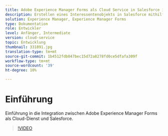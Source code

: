 ```yaml
---
title: Adobe Experience Manager Forms als Cloud Service in Salesforce integrieren
description: Erstellen eines Interessentenobjekts in Salesforce mithilfe der Integration
solution: Experience Manager, Experience Manager Forms
type: Dokumentation
role: Entwickler
level: Anfänger, Intermediate
version: cloud-service
topic: Entwicklung
thumbnail: 331891.jpg
translation-type: tm+mt
source-git-commit: 1b4512fdb047bec15d72a8278fd0ce5dfafa309f
workflow-type: tm+mt
source-wordcount: '39'
ht-degree: 10%

---
```


# Einführung

Einführung in die Integration zwischen Adobe Experience Manager Forms als Cloud-Dienst und Salesforce.

>[!VIDEO](https://video.tv.adobe.com/v/331891/?quality=12&learn=on)
